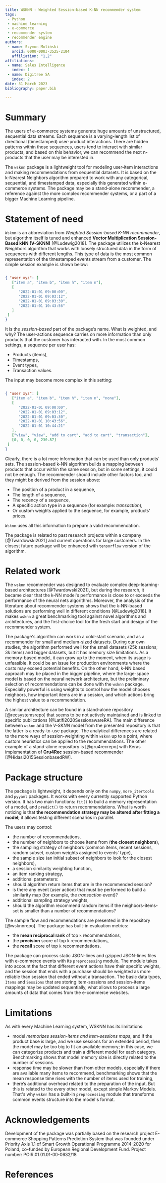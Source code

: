 ```yaml
---
title: WSKNN - Weighted Session-based K-NN recommender system
tags:
 - Python
 - machine learning
 - e-commerce
 - recommender system
 - recommender engine
authors:
 - name: Szymon Moliński
   orcid: 0000-0003-3525-2104
   affiliation: "1,2"
affiliations:
 - name: Sales Intelligence
   index: 1
 - name: Digitree SA
   index: 2
date: 31 March 2023
bibliography: paper.bib

---
```


# Summary

The users of e-commerce systems generate huge amounts of unstructured, sequential data streams. Each sequence is a varying-length list of directional (timestamped) user-product interactions. There are hidden patterns within those sequences, users tend to interact with similar products, and based on this behavior, we can recommend the next n-products that the user may be interested in.

The `wsknn` package is a lightweight tool for modeling user-item interactions and making recommendations from sequential datasets. It is based on the k-Nearest Neighbors algorithm prepared to work with any categorical, sequential, and timestamped data, especially this generated within e-commerce systems. The package may be a stand-alone recommender, a reference against the more complex recommender systems, or a part of a bigger Machine Learning pipeline.

# Statement of need

`Wsknn` is an abbreviation from *Weighted Session-based K-NN recommender*, but algorithm itself is tuned and enhanced **Vector Multiplication Session-Based kNN (V-SKNN)** [@Ludewig2018]. The package utilizes the k-Nearest Neighbors algorithm that works with loosely structured data in the form of sequences with different lengths. This type of data is the most common representation of the timestamped events stream from a customer. The simple session example is shown below:

```json

{ "user xyz": [
   ["item a", "item b", "item h", "item n"],
   [
      "2022-01-01 09:00:00",
      "2022-01-01 09:03:12",
      "2022-01-01 09:03:30",
      "2022-01-01 10:43:56"
   ]
 ]
}

```

It is the *session-based* part of the package’s name. What is weighted, and why? The user-actions sequence carries on more information than only products that the customer has interacted with. In the most common settings, a sequence per user has:

- Products (items),
- Timestamps,
- Event types,
- Transaction values.

The input may become more complex in this setting:

```json

{ "user xyz": [
   ["item a", "item b", "item h", "item n", "none"],
   [
      "2022-01-01 09:00:00",
      "2022-01-01 09:03:12",
      "2022-01-01 09:03:30",
      "2022-01-01 10:43:56",
      "2022-01-01 10:44:21"
   ],
   ["view", "view", "add to cart", "add to cart", "transaction"],
   [0, 0, 0, 0, 230.87]
 ]
}

```

Clearly, there is a lot more information that can be used than only products' sets. The session-based k-NN algorithm builds a mapping between products that occur within the same session, but in some settings, it could not be enough. The recommender should include other factors too, and they might be derived from the session above:

-  The position of a product in a sequence,
-  The length of a sequence,
-  The recency of a sequence,
-  A specific action type in a sequence (for example: *transaction*),
-  Or custom weights applied to the sequence, for example, products’ prices.

`Wsknn` uses all this information to prepare a valid recommendation.

The package is related to past research projects within a company [@Twardowski2021] and current operations for large customers. In the closest future package will be enhanced with `tensorflow` version of the algorithm.

# Related work

The `wsknn` recommender was designed to evaluate complex deep-learning-based architectures [@Twardowski2021], but during the research, it became clear that the k-NN model's performance is close to or exceeds the performance of the neural nets algorithms. Moreover, the analysis of the literature about recommender systems shows that the k-NN-based solutions are performing well in different conditions [@Ludewig2018]. It makes `wsknn` a great benchmarking tool against novel algorithms and architectures, and the first-choice tool for the fresh start and design of the recommender system.

The package's algorithm can work in a cold-start scenario, and as a recommender for small and medium-sized datasets. During our own studies, the algorithm performed well for the small datasets (25k sessions; 3k items) and bigger datasets, but it has memory size limitations. As a memory-based model, it can grow up to the moment, when its usage is unfeasible. It could be an issue for production environments where the costs may exceed potential benefits. On the other hand, k-NN based approach may be placed in the bigger pipeline, where the large-space model is based on the neural network architecture, but the preliminary selection of recommendations can be done with the `wsknn` package. Especially powerful is using weights to control how the model chooses neighbors, how important items are in a session, and which actions bring the highest value to a recommendation.

A similar architecture can be found in a stand-alone repository [@recsystemsrepo] that seems to be not actively maintained and is linked to specific publications [@Latifi2020SessionawareRA]. The main difference between `wsknn` and the *V-SKNN* model from the presented repository is that the latter is a ready-to-use package. The analytical differences are related to the more ways of session-weighting within `wsknn` up to a point, where custom heuristics can be applied to the recommendations. The other example of a stand-alone repository is [@gru4recrepo] with Keras implementation of **Gru4Rec** session-based recommender [@Hidasi2015SessionbasedRW].

# Package structure

The package is lightweight, it depends only on the `numpy`, `more_itertools` and `pyyaml` packages. It works with every currently supported Python version. It has two main functions: `fit()` to build a memory representation of a model, and `predict()` to return recommendations. What is worth noticing is that **the recommendation strategy may be altered after fitting a model**; it allows testing different scenarios in parallel.

The users may control:

- the number of recommendations,
- the number of neighbors to choose items from (**the closest neighbors**),
- the sampling strategy of neighbors (common items, recent sessions, random subset, custom weights assigned to events' type),
- the sample size (an initial subset of neighbors to look for the closest neighbors),
- a session similarity weighting function,
- an item ranking strategy,
- additional parameters:
 - should algorithm return items that are in the recommended session?
 - is there any event (user action) that must be performed to build a similarity map (for example, the *transaction* event)?
 - additional sampling strategy weights,
 - should the algorithm recommend random items if the neighbors-items-set is smaller than a number of recommendations?

The sample flow and recommendations are presented in the repository [@wsknnrepo]. The package has built-in evaluation metrics:

- the **mean reciprocal rank** of top `k` recommendations,
- the **precision** score of top `k` recommendations,
- the **recall** score of top `k` recommendations.

The package can process static JSON-lines and gzipped JSON-lines files with e-commerce events with its `preprocessing` module. The module takes into account the fact that different event actions have their specific weights, and the session that ends with a purchase should be weighted as more reliable than session that ended without a transaction.
The basic data types, `Items` and `Sessions` that are storing item-sessions and session-items mappings may be updated sequentially, what allows to process a large amounts of data that comes from the e-commerce websites.

# Limitations

As with every Machine Learning system, WSKNN has its limitations:

- model *memorizes session-items and item-sessions maps*, and if the product base is large, and we use sessions for an extended period, then the model may be too big to fit an available memory; in this case, we can categorize products and train a different model for each category. Benchmarking shows that model memory size is directly related to the number of sessions.
- response time may be slower than from other models, especially if there are available many items to recommend, benchmarking shows that the mean response time rises with the number of items used for training,
- there’s additional overhead related to the preparation of the input. But this is related to the every other model, except simple Markov Models. That's why `wsknn` has a built-in `preprocessing` module that transforms common events structure into the model's format.

# Acknowledgements

Development of the package was partially based on the research project E-commerce Shopping Patterns Prediction System that was founded under Priority Axis 1.1 of Smart Growth Operational Programme 2014-2020 for Poland, co-funded by European Regional Development Fund. Project number: POIR.01.01.01-00-0632/18

# References
